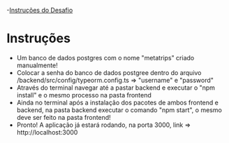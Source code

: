 
-[Instruções do Desafio](#instruções)

# Instruções

- Um banco de dados postgres com o nome "metatrips" criado manualmente!
- Colocar a senha do banco de dados postgree dentro do arquivo /backend/src/config/typeorm.config.ts => "username" e "password"
- Através do terminal navegar até a pastar backend e executar o "npm install" e o mesmo processo na pasta frontend
- Ainda no terminal após a instalação dos pacotes de ambos frontend e backend, na pasta backend executar o comando "npm start", o mesmo deve ser feito na pasta frontend!
- Pronto! A aplicação já estará rodando, na porta 3000, link => http://localhost:3000